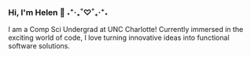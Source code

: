 ### Hi, I'm Helen 👋 ˖⁺‧₊˚♡˚₊‧⁺˖
I am a Comp Sci Undergrad at UNC Charlotte! Currently immersed in the exciting world of code, I love turning innovative ideas into functional software solutions.

